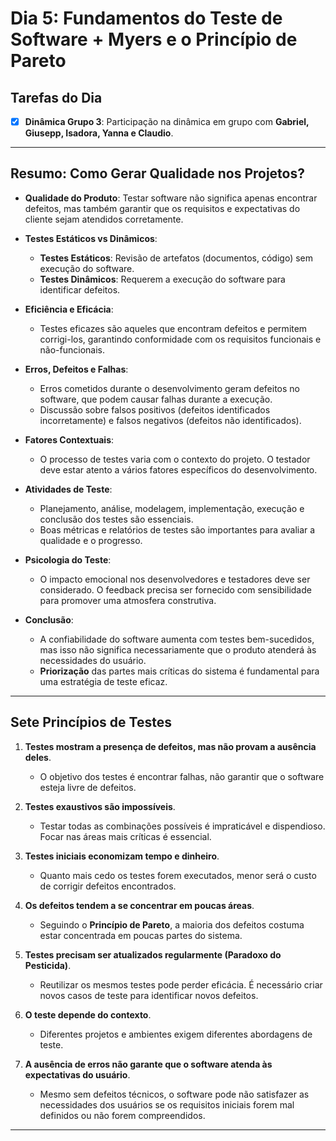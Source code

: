 # Dia 5: Fundamentos do Teste de Software + Myers e o Princípio de Pareto

## Tarefas do Dia
- [x] **Dinâmica Grupo 3**: Participação na dinâmica em grupo com **Gabriel, Giusepp, Isadora, Yanna e Claudio**.

---

## Resumo: Como Gerar Qualidade nos Projetos?

- **Qualidade do Produto**: Testar software não significa apenas encontrar defeitos, mas também garantir que os requisitos e expectativas do cliente sejam atendidos corretamente.
  
- **Testes Estáticos vs Dinâmicos**:
  - **Testes Estáticos**: Revisão de artefatos (documentos, código) sem execução do software.
  - **Testes Dinâmicos**: Requerem a execução do software para identificar defeitos.

- **Eficiência e Eficácia**: 
  - Testes eficazes são aqueles que encontram defeitos e permitem corrigi-los, garantindo conformidade com os requisitos funcionais e não-funcionais.

- **Erros, Defeitos e Falhas**:
  - Erros cometidos durante o desenvolvimento geram defeitos no software, que podem causar falhas durante a execução.
  - Discussão sobre falsos positivos (defeitos identificados incorretamente) e falsos negativos (defeitos não identificados).

- **Fatores Contextuais**: 
  - O processo de testes varia com o contexto do projeto. O testador deve estar atento a vários fatores específicos do desenvolvimento.

- **Atividades de Teste**:
  - Planejamento, análise, modelagem, implementação, execução e conclusão dos testes são essenciais.
  - Boas métricas e relatórios de testes são importantes para avaliar a qualidade e o progresso.

- **Psicologia do Teste**: 
  - O impacto emocional nos desenvolvedores e testadores deve ser considerado. O feedback precisa ser fornecido com sensibilidade para promover uma atmosfera construtiva.

- **Conclusão**:
  - A confiabilidade do software aumenta com testes bem-sucedidos, mas isso não significa necessariamente que o produto atenderá às necessidades do usuário.
  - **Priorização** das partes mais críticas do sistema é fundamental para uma estratégia de teste eficaz.

---

## Sete Princípios de Testes

1. **Testes mostram a presença de defeitos, mas não provam a ausência deles**.
   - O objetivo dos testes é encontrar falhas, não garantir que o software esteja livre de defeitos.
   
2. **Testes exaustivos são impossíveis**.
   - Testar todas as combinações possíveis é impraticável e dispendioso. Focar nas áreas mais críticas é essencial.

3. **Testes iniciais economizam tempo e dinheiro**.
   - Quanto mais cedo os testes forem executados, menor será o custo de corrigir defeitos encontrados.

4. **Os defeitos tendem a se concentrar em poucas áreas**.
   - Seguindo o **Princípio de Pareto**, a maioria dos defeitos costuma estar concentrada em poucas partes do sistema.

5. **Testes precisam ser atualizados regularmente (Paradoxo do Pesticida)**.
   - Reutilizar os mesmos testes pode perder eficácia. É necessário criar novos casos de teste para identificar novos defeitos.

6. **O teste depende do contexto**.
   - Diferentes projetos e ambientes exigem diferentes abordagens de teste.

7. **A ausência de erros não garante que o software atenda às expectativas do usuário**.
   - Mesmo sem defeitos técnicos, o software pode não satisfazer as necessidades dos usuários se os requisitos iniciais forem mal definidos ou não forem compreendidos.

---
